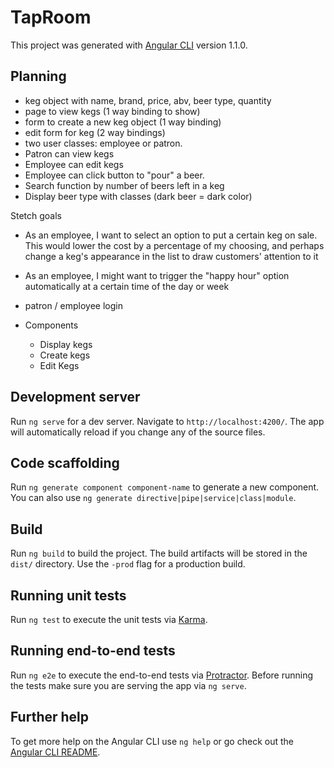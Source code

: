 # TapRoom

This project was generated with [Angular CLI](https://github.com/angular/angular-cli) version 1.1.0.

## Planning

* keg object with name, brand, price, abv, beer type, quantity
* page to view kegs (1 way binding to show)
* form to create a new keg object (1 way binding)
* edit form for keg (2 way bindings)
* two user classes: employee or patron. 
* Patron can view kegs
* Employee can edit kegs
* Employee can click button to "pour" a beer. 
* Search function by number of beers left in a keg
* Display beer type with classes (dark beer = dark color)

Stetch goals
* As an employee, I want to select an option to put a certain keg on sale. This would lower the cost by a percentage of my choosing, and perhaps change a keg's appearance in the list to draw customers' attention to it
* As an employee, I might want to trigger the "happy hour" option automatically at a certain time of the day or week
* patron / employee login

* Components
  * Display kegs
  * Create kegs
  * Edit Kegs

## Development server

Run `ng serve` for a dev server. Navigate to `http://localhost:4200/`. The app will automatically reload if you change any of the source files.

## Code scaffolding

Run `ng generate component component-name` to generate a new component. You can also use `ng generate directive|pipe|service|class|module`.

## Build

Run `ng build` to build the project. The build artifacts will be stored in the `dist/` directory. Use the `-prod` flag for a production build.

## Running unit tests

Run `ng test` to execute the unit tests via [Karma](https://karma-runner.github.io).

## Running end-to-end tests

Run `ng e2e` to execute the end-to-end tests via [Protractor](http://www.protractortest.org/).
Before running the tests make sure you are serving the app via `ng serve`.

## Further help

To get more help on the Angular CLI use `ng help` or go check out the [Angular CLI README](https://github.com/angular/angular-cli/blob/master/README.md).
